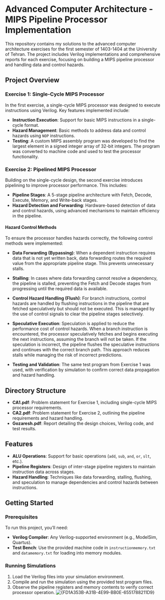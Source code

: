 # Advanced Computer Architecture - MIPS Pipeline Processor Implementation

This repository contains my solutions to the advanced computer architecture exercises for the first semester of 1403-1404 at the University of Tehran. The project includes Verilog implementations and comprehensive reports for each exercise, focusing on building a MIPS pipeline processor and handling data and control hazards.

## Project Overview

### Exercise 1: Single-Cycle MIPS Processor
In the first exercise, a single-cycle MIPS processor was designed to execute instructions using Verilog. Key features implemented include:
- **Instruction Execution**: Support for basic MIPS instructions in a single-cycle format.
- **Hazard Management**: Basic methods to address data and control hazards using `NOP` instructions.
- **Testing**: A custom MIPS assembly program was developed to find the largest element in a signed integer array of 32-bit integers. The program was converted to machine code and used to test the processor functionality.

### Exercise 2: Pipelined MIPS Processor
Building on the single-cycle design, the second exercise introduces pipelining to improve processor performance. This includes:
- **Pipeline Stages**: A 5-stage pipeline architecture with Fetch, Decode, Execute, Memory, and Write-back stages.
- **Hazard Detection and Forwarding**: Hardware-based detection of data and control hazards, using advanced mechanisms to maintain efficiency in the pipeline.
  
#### Hazard Control Methods
To ensure the processor handles hazards correctly, the following control methods were implemented:
  - **Data Forwarding (Bypassing)**: When a dependent instruction requires data that is not yet written back, data forwarding routes the required value from the appropriate pipeline stage. This prevents unnecessary stalls.
  - **Stalling**: In cases where data forwarding cannot resolve a dependency, the pipeline is stalled, preventing the Fetch and Decode stages from progressing until the required data is available.
  - **Control Hazard Handling (Flush)**: For branch instructions, control hazards are handled by flushing instructions in the pipeline that are fetched speculatively but should not be executed. This is managed by the use of control signals to clear the pipeline stages selectively.
  - **Speculative Execution**: Speculation is applied to reduce the performance cost of control hazards. When a branch instruction is encountered, the processor speculatively fetches and begins executing the next instructions, assuming the branch will not be taken. If the speculation is incorrect, the pipeline flushes the speculative instructions and continues with the correct branch path. This approach reduces stalls while managing the risk of incorrect predictions.

- **Testing and Validation**: The same test program from Exercise 1 was used, with verification by simulation to confirm correct data propagation and hazard handling.

## Directory Structure
- **CA1.pdf**: Problem statement for Exercise 1, including single-cycle MIPS processor requirements.
- **CA2.pdf**: Problem statement for Exercise 2, outlining the pipeline requirements and hazard handling.
- **Gozaresh.pdf**: Report detailing the design choices, Verilog code, and test results.

## Features
- **ALU Operations**: Support for basic operations (`add`, `sub`, `and`, `or`, `slt`, etc.).
- **Pipeline Registers**: Design of inter-stage pipeline registers to maintain instruction data across stages.
- **Hazard Handling**: Techniques like data forwarding, stalling, flushing, and speculation to manage dependencies and control hazards between instructions.

## Getting Started
### Prerequisites
To run this project, you’ll need:
- **Verilog Compiler**: Any Verilog-supported environment (e.g., ModelSim, Quartus).
- **Test Bench**: Use the provided machine code in `instructionmemory.txt` and `datamemory.txt` for loading into memory modules.

### Running Simulations
1. Load the Verilog files into your simulation environment.
2. Compile and run the simulation using the provided test program files.
3. Observe the pipeline registers and memory contents to verify correct processor operation.
   ![{FD1A353B-A31B-4E99-BB0E-6551788211D9}](https://github.com/user-attachments/assets/8d531c65-b75e-4d2c-bf49-d445dc1bcbf7)

